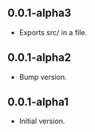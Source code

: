 ## 0.0.1-alpha3

- Exports src/ in a file.

## 0.0.1-alpha2

- Bump version.

## 0.0.1-alpha1

- Initial version.
